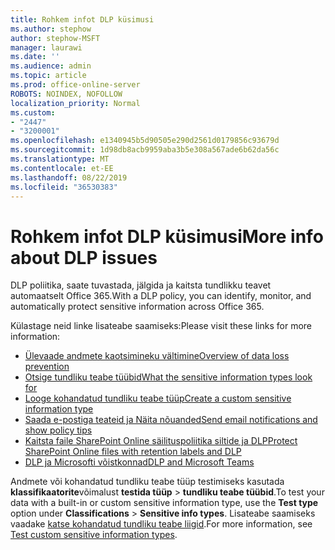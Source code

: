 ```yaml
---
title: Rohkem infot DLP küsimusi
ms.author: stephow
author: stephow-MSFT
manager: laurawi
ms.date: ''
ms.audience: admin
ms.topic: article
ms.prod: office-online-server
ROBOTS: NOINDEX, NOFOLLOW
localization_priority: Normal
ms.custom:
- "2447"
- "3200001"
ms.openlocfilehash: e1340945b5d90505e290d2561d0179856c93679d
ms.sourcegitcommit: 1d98db8acb9959aba3b5e308a567ade6b62da56c
ms.translationtype: MT
ms.contentlocale: et-EE
ms.lasthandoff: 08/22/2019
ms.locfileid: "36530383"
---
```

# <a name="more-info-about-dlp-issues"></a><span data-ttu-id="1672b-102">Rohkem infot DLP küsimusi</span><span class="sxs-lookup"><span data-stu-id="1672b-102">More info about DLP issues</span></span>

<span data-ttu-id="1672b-103">DLP poliitika, saate tuvastada, jälgida ja kaitsta tundlikku teavet automaatselt Office 365.</span><span class="sxs-lookup"><span data-stu-id="1672b-103">With a DLP policy, you can identify, monitor, and automatically protect sensitive information across Office 365.</span></span>

<span data-ttu-id="1672b-104">Külastage neid linke lisateabe saamiseks:</span><span class="sxs-lookup"><span data-stu-id="1672b-104">Please visit these links for more information:</span></span>

- [<span data-ttu-id="1672b-105">Ülevaade andmete kaotsimineku vältimine</span><span class="sxs-lookup"><span data-stu-id="1672b-105">Overview of data loss prevention</span></span>](https://docs.microsoft.com/office365/securitycompliance/data-loss-prevention-policies)
- [<span data-ttu-id="1672b-106">Otsige tundliku teabe tüübid</span><span class="sxs-lookup"><span data-stu-id="1672b-106">What the sensitive information types look for</span></span>](https://docs.microsoft.com/office365/securitycompliance/what-the-sensitive-information-types-look-for)
- [<span data-ttu-id="1672b-107">Looge kohandatud tundliku teabe tüüp</span><span class="sxs-lookup"><span data-stu-id="1672b-107">Create a custom sensitive information type</span></span>](https://docs.microsoft.com/office365/securitycompliance/create-a-custom-sensitive-information-type)
- [<span data-ttu-id="1672b-108">Saada e-postiga teateid ja Näita nõuanded</span><span class="sxs-lookup"><span data-stu-id="1672b-108">Send email notifications and show policy tips</span></span>](https://docs.microsoft.com/office365/securitycompliance/use-notifications-and-policy-tips)
- [<span data-ttu-id="1672b-109">Kaitsta faile SharePoint Online säilituspoliitika siltide ja DLP</span><span class="sxs-lookup"><span data-stu-id="1672b-109">Protect SharePoint Online files with retention labels and DLP</span></span>](https://docs.microsoft.com/office365/securitycompliance/protect-sharepoint-online-files-with-office-365-labels-and-dlp)
- [<span data-ttu-id="1672b-110">DLP ja Microsofti võistkonnad</span><span class="sxs-lookup"><span data-stu-id="1672b-110">DLP and Microsoft Teams</span></span>](https://docs.microsoft.com/office365/securitycompliance/dlp-microsoft-teams)

<span data-ttu-id="1672b-111">Andmete või kohandatud tundliku teabe tüüp testimiseks kasutada **klassifikaatorite**võimalust **testida tüüp**  > **tundliku teabe tüübid**.</span><span class="sxs-lookup"><span data-stu-id="1672b-111">To test your data with a built-in or custom sensitive information type, use the **Test type** option under **Classifications** > **Sensitive info types**.</span></span> <span data-ttu-id="1672b-112">Lisateabe saamiseks vaadake [katse kohandatud tundliku teabe liigid](https://docs.microsoft.com/office365/securitycompliance/create-a-custom-sensitive-information-type#test-custom-sensitive-information-types-in-the-security--compliance-center).</span><span class="sxs-lookup"><span data-stu-id="1672b-112">For more information, see [Test custom sensitive information types](https://docs.microsoft.com/office365/securitycompliance/create-a-custom-sensitive-information-type#test-custom-sensitive-information-types-in-the-security--compliance-center).</span></span>